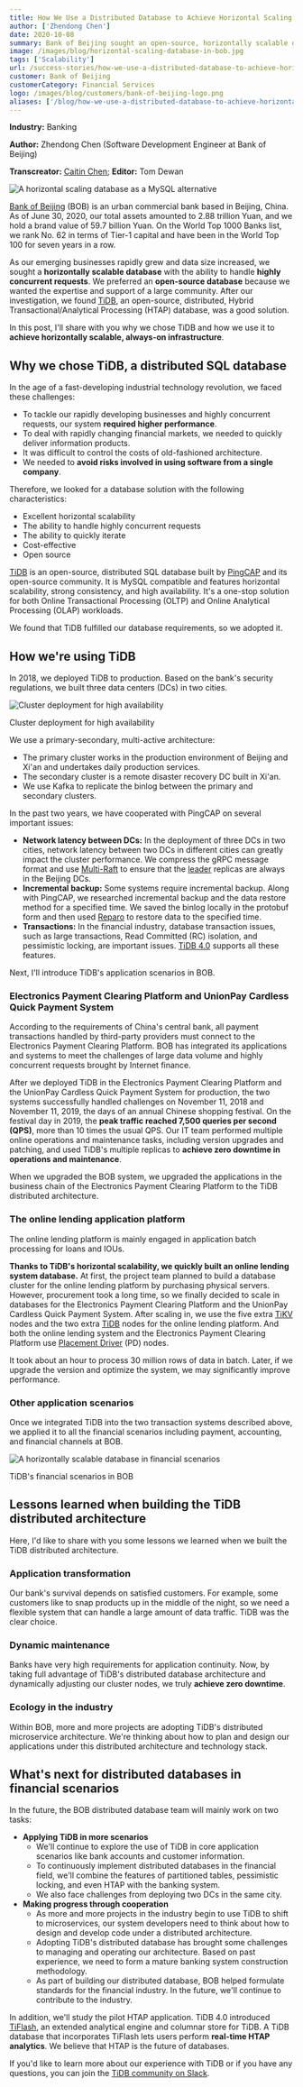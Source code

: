 ```yaml
---
title: How We Use a Distributed Database to Achieve Horizontal Scaling Without Downtime
author: ['Zhendong Chen']
date: 2020-10-08
summary: Bank of Beijing sought an open-source, horizontally scalable database to scale out their database. Learn how they use TiDB to achieve database scaling with zero downtime.
image: /images/blog/horizontal-scaling-database-in-bob.jpg
tags: ['Scalability']
url: /success-stories/how-we-use-a-distributed-database-to-achieve-horizontal-scaling-without-downtime/
customer: Bank of Beijing
customerCategory: Financial Services
logo: /images/blog/customers/bank-of-beijing-logo.png
aliases: ['/blog/how-we-use-a-distributed-database-to-achieve-horizontal-scaling-without-downtime/']
---
```


**Industry:** Banking

**Author:** Zhendong Chen (Software Development Engineer at Bank of Beijing)

**Transcreator:** [Caitin Chen](https://github.com/CaitinChen); **Editor:** Tom Dewan

![A horizontal scaling database as a MySQL alternative](media/horizontal-scaling-database-in-bob.jpg)

[Bank of Beijing](https://en.wikipedia.org/wiki/Bank_of_Beijing) (BOB) is an urban commercial bank based in Beijing, China. As of June 30, 2020, our total assets amounted to 2.88 trillion Yuan, and we hold a brand value of 59.7 billion Yuan. On the World Top 1000 Banks list, we rank No. 62 in terms of Tier-1 capital and have been in the World Top 100 for seven years in a row.

As our emerging businesses rapidly grew and data size increased, we sought a **horizontally scalable database** with the ability to handle **highly concurrent requests**. We preferred an **open-source database** because we wanted the expertise and support of a large community. After our investigation, we found [TiDB](https://docs.pingcap.com/tidb/stable/overview), an open-source, distributed, Hybrid Transactional/Analytical Processing (HTAP) database, was a good solution.

In this post, I'll share with you why we chose TiDB and how we use it to **achieve horizontally scalable, always-on infrastructure**.

## Why we chose TiDB, a distributed SQL database

In the age of a fast-developing industrial technology revolution, we faced these challenges:

* To tackle our rapidly developing businesses and highly concurrent requests, our system **required higher performance**.
* To deal with rapidly changing financial markets, we needed to quickly deliver information products.
* It was difficult to control the costs of old-fashioned architecture.
* We needed to **avoid risks involved in using software from a single company**.

Therefore, we looked for a database solution with the following characteristics:

* Excellent horizontal scalability
* The ability to handle highly concurrent requests
* The ability to quickly iterate
* Cost-effective
* Open source

[TiDB](https://github.com/pingcap/tidb) is an open-source, distributed SQL database built by [PingCAP](https://pingcap.com/) and its open-source community. It is MySQL compatible and features horizontal scalability, strong consistency, and high availability. It's a one-stop solution for both Online Transactional Processing (OLTP) and Online Analytical Processing (OLAP) workloads.

We found that TiDB fulfilled our database requirements, so we adopted it.

## How we're using TiDB

In 2018, we deployed TiDB to production. Based on the bank's security regulations, we built three data centers (DCs) in two cities.

![Cluster deployment for high availability](media/highly-available-cluster.jpg)
<div class="caption-center"> Cluster deployment for high availability </div>

We use a primary-secondary, multi-active architecture:

* The primary cluster works in the production environment of Beijing and Xi'an and undertakes daily production services.
* The secondary cluster is a remote disaster recovery DC built in Xi'an.
* We use Kafka to replicate the binlog between the primary and secondary clusters.

In the past two years, we have cooperated with PingCAP on several important issues:

* **Network latency between DCs:** In the deployment of three DCs in two cities, network latency between two DCs in different cities can greatly impact the cluster performance. We compress the gRPC message format and use [Multi-Raft](https://pingcap.com/blog/2017-08-15-multi-raft) to ensure that the [leader](https://docs.pingcap.com/tidb/stable/glossary#leaderfollowerlearner) replicas are always in the Beijing DCs.
* **Incremental backup:** Some systems require incremental backup. Along with PingCAP, we researched incremental backup and the data restore method for a specified time. We saved the binlog locally in the protobuf form and then used [Reparo](https://docs.pingcap.com/tidb/stable/tidb-binlog-reparo) to restore data to the specified time.
* **Transactions:** In the financial industry, database transaction issues, such as large transactions, Read Committed (RC) isolation, and pessimistic locking, are important issues. [TiDB 4.0](https://docs.pingcap.com/tidb/stable/release-4.0-ga) supports all these features.

Next, I'll introduce TiDB's application scenarios in BOB.

### Electronics Payment Clearing Platform and UnionPay Cardless Quick Payment System

According to the requirements of China's central bank, all payment transactions handled by third-party providers must connect to the Electronics Payment Clearing Platform. BOB has integrated its applications and systems to meet the challenges of large data volume and highly concurrent requests brought by Internet finance.

After we deployed TiDB in the Electronics Payment Clearing Platform and the UnionPay Cardless Quick Payment System for production, the two systems successfully handled challenges on November 11, 2018 and November 11, 2019, the days of an annual Chinese shopping festival. On the festival day in 2019, the **peak traffic reached 7,500 queries per second (QPS)**, more than 10 times the usual QPS. Our IT team performed multiple online operations and maintenance tasks, including version upgrades and patching, and used TiDB's multiple replicas to **achieve zero downtime in operations and maintenance**.

When we upgraded the BOB system, we upgraded the applications in the business chain of the Electronics Payment Clearing Platform to the TiDB distributed architecture.

### The online lending application platform

The online lending platform is mainly engaged in application batch processing for loans and IOUs.

**Thanks to TiDB's horizontal scalability, we quickly built an online lending system database.** At first, the project team planned to build a database cluster for the online lending platform by purchasing physical servers. However, procurement took a long time, so we finally decided to scale in databases for the Electronics Payment Clearing Platform and the UnionPay Cardless Quick Payment System. After scaling in, we use the five extra [TiKV](https://docs.pingcap.com/tidb/stable/tidb-architecture#tikv-server) nodes and the two extra [TiDB](https://docs.pingcap.com/tidb/stable/tidb-architecture#tidb-server) nodes for the online lending platform. And both the online lending system and the Electronics Payment Clearing Platform use [Placement Driver](https://docs.pingcap.com/tidb/stable/tidb-architecture#placement-driver-pd-server) (PD) nodes.

It took about an hour to process 30 million rows of data in batch. Later, if we upgrade the version and optimize the system, we may significantly improve performance.

### Other application scenarios

Once we integrated TiDB into the two transaction systems described above, we applied it to all the financial scenarios including payment, accounting, and financial channels at BOB.

![A horizontally scalable database in financial scenarios](media/horizontally-scalable-database-in-bob-financial-scenarios.jpg)
<div class="caption-center"> TiDB's financial scenarios in BOB </div>

## Lessons learned when building the TiDB distributed architecture

Here, I'd like to share with you some lessons we learned when we built the TiDB distributed architecture.

### Application transformation

Our bank's survival depends on satisfied customers. For example, some customers like to snap products up in the middle of the night, so we need a flexible system that can handle a large amount of data traffic. TiDB was the clear choice.

### Dynamic maintenance

Banks have very high requirements for application continuity. Now, by taking full advantage of TiDB's distributed database architecture and dynamically adjusting our cluster nodes, we truly **achieve zero downtime**.

### Ecology in the industry

Within BOB, more and more projects are adopting TiDB's distributed microservice architecture. We're thinking about how to plan and design our applications under this distributed architecture and technology stack.

## What's next for distributed databases in financial scenarios

In the future, the BOB distributed database team will mainly work on two tasks:

* **Applying TiDB in more scenarios**
    * We'll continue to explore the use of TiDB in core application scenarios like bank accounts and customer information.
    * To continuously implement distributed databases in the financial field, we'll combine the features of partitioned tables, pessimistic locking, and even HTAP with the banking system.
    * We also face challenges from deploying two DCs in the same city.
* **Making progress through cooperation**
    * As more and more projects in the industry begin to use TiDB to shift to microservices, our system developers need to think about how to design and develop code under a distributed architecture.
    * Adopting TiDB's distributed database has brought some challenges to managing and operating our architecture. Based on past experience, we need to form a mature banking system construction methodology.
    * As part of building our distributed database, BOB helped formulate standards for the financial industry. In the future, we'll continue to contribute to the industry.

In addition, we'll study the pilot HTAP application. TiDB 4.0 introduced [TiFlash](https://docs.pingcap.com/tidb/dev/tiflash-overview), an extended analytical engine and columnar store for TiDB. A TiDB database that incorporates TiFlash lets users perform **real-time HTAP analytics**. We believe that HTAP is the future of databases.

If you'd like to learn more about our experience with TiDB or if you have any questions, you can join the [TiDB community on Slack](https://slack.tidb.io/invite?team=tidb-community&channel=everyone&ref=pingcap-blog).
